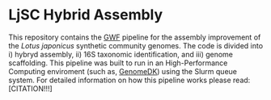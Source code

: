 # LjSC Hybrid Assembly

This repository contains the [GWF](https://gwf.app/) pipeline for the assembly improvement of the _Lotus japonicus_ synthetic community genomes. The code is divided into i) hybryd assembly, ii) 16S taxonomic identification, and iii) genome scaffolding. This pipeline was built to run in an High-Performance Computing enviroment (such as, [GenomeDK](https://genome.au.dk/)) using the Slurm queue system. For detailed information on how this pipeline works please read: [CITATION!!!]
